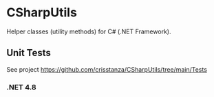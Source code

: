 # CSharpUtils
Helper classes (utility methods) for C# (.NET Framework).

## Unit Tests
See project https://github.com/crisstanza/CSharpUtils/tree/main/Tests

### .NET 4.8
